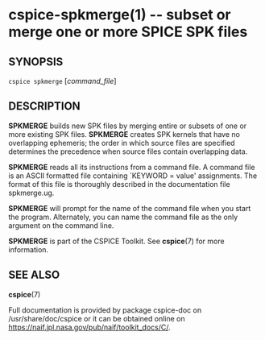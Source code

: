 cspice-spkmerge(1) -- subset or merge one or more SPICE SPK files
=================================================================

SYNOPSIS
--------
`cspice spkmerge` [_command_file_]


DESCRIPTION
-----------
**SPKMERGE** builds new SPK files by merging entire or subsets of one or
more existing SPK files. **SPKMERGE** creates SPK kernels that have no
overlapping ephemeris; the order in which source files are specified
determines the precedence when source files contain overlapping data.

**SPKMERGE** reads all its instructions from a command file. A command file
is an ASCII formatted file containing `KEYWORD = value' assignments. The
format of this file is thoroughly described in the documentation file
spkmerge.ug.

**SPKMERGE** will prompt for the name of the command file when you start the
program. Alternately, you can name the command file as the only argument on
the command line.

**SPKMERGE** is part of the CSPICE Toolkit. See **cspice**(7) for more
information.


SEE ALSO
--------
**cspice**(7)

Full documentation is provided by package cspice-doc on /usr/share/doc/cspice
or it can be obtained online on https://naif.jpl.nasa.gov/pub/naif/toolkit_docs/C/.
